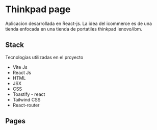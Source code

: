 # Thinkpad page
Aplicacion desarrollada en React-js. La idea del icommerce es de una tienda enfocada en una tienda de portatiles thinkpad lenovo/ibm. 
## Stack
Tecnologias utilizadas en el proyecto
- Vite Js
- React Js
- HTML
- JSX
- CSS
- Toastify - react
- Tailwind CSS
- React-router
## Pages